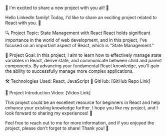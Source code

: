 🚀 I'm excited to share a new project with you all! 🚀

Hello LinkedIn family! Today, I'd like to share an exciting project related to React with you. 🌟

🔍 Project Topic: State Management with React
React holds significant importance in the world of web development, and in this project, I've focused on an important aspect of React, which is "State Management."

🎯 Project Goal: In this project, I aim to learn how to effectively manage state variables in React, derive state, and communicate between child and parent components. By advancing your fundamental React knowledge, you'll gain the ability to successfully manage more complex applications.

🛠️ Technologies Used: React, JavaScript
📁 GitHub: [GitHub Repo Link]

🎥 Project Introduction Video: [Video Link]

This project could be an excellent resource for beginners in React and help enhance your existing knowledge further. I hope you like my project, and I look forward to sharing my experiences! 🌟

Feel free to reach out to me for more information, and if you enjoyed the project, please don't forget to share! Thank you! 🚀
